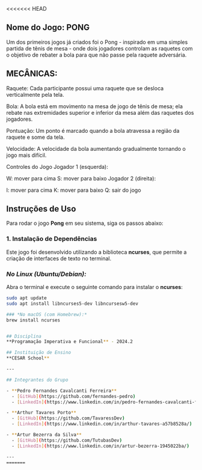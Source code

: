 <<<<<<< HEAD

## Nome do Jogo: PONG
Um dos primeiros jogos já criados foi o Pong - inspirado em uma simples partida de tênis de mesa - onde dois jogadores controlam as raquetes com o objetivo de rebater a bola para que não passe pela raquete adversária.

## MECÂNICAS:
Raquete: Cada participante possui uma raquete que se desloca verticalmente pela tela.

Bola: A bola está em movimento na mesa de jogo de tênis de mesa; ela rebate nas extremidades superior e inferior da mesa além das raquetes dos jogadores.

Pontuação: Um ponto é marcado quando a bola atravessa a região da raquete e some da tela.

Velocidade: A velocidade da bola aumentando gradualmente tornando o jogo mais difícil.

Controles do Jogo
Jogador 1 (esquerda):

W: mover para cima
S: mover para baixo
Jogador 2 (direita):

I: mover para cima
K: mover para baixo
Q: sair do jogo

## **Instruções de Uso**

Para rodar o jogo **Pong** em seu sistema, siga os passos abaixo:

### **1. Instalação de Dependências**

Este jogo foi desenvolvido utilizando a biblioteca **ncurses**, que permite a criação de interfaces de texto no terminal.

### *No Linux (Ubuntu/Debian):*

Abra o terminal e execute o seguinte comando para instalar o **ncurses**:

```bash
sudo apt update
sudo apt install libncurses5-dev libncursesw5-dev

### *No macOS (com Homebrew):*
brew install ncurses


## Disciplina
**Programação Imperativa e Funcional** - 2024.2

## Instituição de Ensino
**CESAR School**

---

## Integrantes do Grupo

- **Pedro Fernandes Cavalcanti Ferreira**  
  - [GitHub](https://github.com/fernandes-pedro)  
  - [LinkedIn](https://www.linkedin.com/in/pedro-fernandes-cavalcanti-ferreira-621591241/)

- **Arthur Tavares Porto**  
  - [GitHub](https://github.com/TavaressDev)  
  - [LinkedIn](https://www.linkedin.com/in/arthur-tavares-a57b8528a/)

- **Artur Bezerra da Silva**  
  - [GitHub](https://github.com/TutubasDev)  
  - [LinkedIn](https://www.linkedin.com/in/artur-bezerra-1945022ba/)

---
=======
